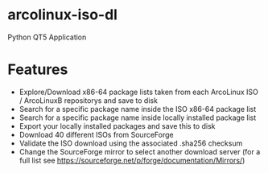 # arcolinux-iso-dl
Python QT5 Application

# Features

- Explore/Download x86-64 package lists taken from each ArcoLinux ISO / ArcoLinuxB repositorys and save to disk
- Search for a specific package name inside the ISO x86-64 package list
- Search for a specific package name inside locally installed package list
- Export your locally installed packages and save this to disk
- Download 40 different ISOs from SourceForge
- Validate the ISO download using the associated .sha256 checksum
- Change the SourceForge mirror to select another download server (for a full list see https://sourceforge.net/p/forge/documentation/Mirrors/)
